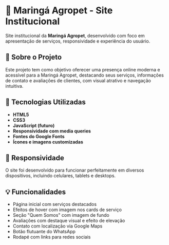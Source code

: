 # 🐾 Maringá Agropet - Site Institucional

Site institucional da **Maringá Agropet**, desenvolvido com foco em apresentação de serviços, responsividade e experiência do usuário.

## 📌 Sobre o Projeto

Este projeto tem como objetivo oferecer uma presença online moderna e acessível para a Maringá Agropet, destacando seus serviços, informações de contato e avaliações de clientes, com visual atrativo e navegação intuitiva.

## 🔧 Tecnologias Utilizadas

- **HTML5**
- **CSS3**
- **JavaScript (futuro)**
- **Responsividade com media queries**
- **Fontes do Google Fonts**
- **Ícones e imagens customizadas**

## 📱 Responsividade

O site foi desenvolvido para funcionar perfeitamente em diversos dispositivos, incluindo celulares, tablets e desktops.

## 💡 Funcionalidades

- Página inicial com serviços destacados
- Efeitos de hover com imagem nos cards de serviço
- Seção "Quem Somos" com imagem de fundo
- Avaliações com destaque visual e efeito de elevação
- Contato com localização via Google Maps
- Botão flutuante do WhatsApp
- Rodapé com links para redes sociais
